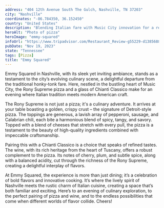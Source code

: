 ```yaml
---
address: "404 12th Avenue South The Gulch, Nashville, TN 37203"
city: "Nashville"
coordinates: "-86.784350, 36.152450"
country: "United States"
description: "Blending Italian fare with Music City innovation for a refined yet inviting experience"
heroAlt: "Photo of pizza"
heroImage: "emmy-squared"
infoUrl: "https://www.tripadvisor.com/Restaurant_Review-g55229-d13856888-Reviews-Emmy_Squared_Pizza_The_Gulch-Nashville_Davidson_County_Tennessee.html"
pubDate: "Nov 19, 2023"
state: "Tennessee"
tags: [Pizza]
title: "Emmy Squared"
---
```


Emmy Squared in Nashville, with its sleek yet inviting ambiance, stands as a testament to the city’s evolving culinary scene, a delightful departure from the traditional honky-tonk fare. Here, nestled in the bustling heart of Music City, the Rony Supreme pizza and a glass of Chianti Classico make for an evening where Italian tradition meets modern American craft.

The Rony Supreme is not just a pizza; it's a culinary adventure. It arrives at your table boasting a golden, crispy crust – the signature of Detroit-style pizza. The toppings are generous, a lavish array of pepperoni, sausage, and Calabrian chili, each bite a harmonious blend of spicy, tangy, and savory. Topped with a blend of cheeses that stretch with every pull, the pizza is a testament to the beauty of high-quality ingredients combined with impeccable craftsmanship.

Pairing this with a Chianti Classico is a choice that speaks of refined tastes. The wine, with its rich heritage from the heart of Tuscany, offers a robust complement to the pizza. Its notes of cherry, plum, and subtle spice, along with a balanced acidity, cut through the richness of the Rony Supreme, creating a delightful interplay of flavors.

At Emmy Squared, the experience is more than just dining; it’s a celebration of bold flavors and innovative cooking. It’s where the lively spirit of Nashville meets the rustic charm of Italian cuisine, creating a space that’s both familiar and exciting. Here’s to an evening of culinary exploration, to the perfect pairing of pizza and wine, and to the endless possibilities that come when different worlds of flavor collide. Cheers!
